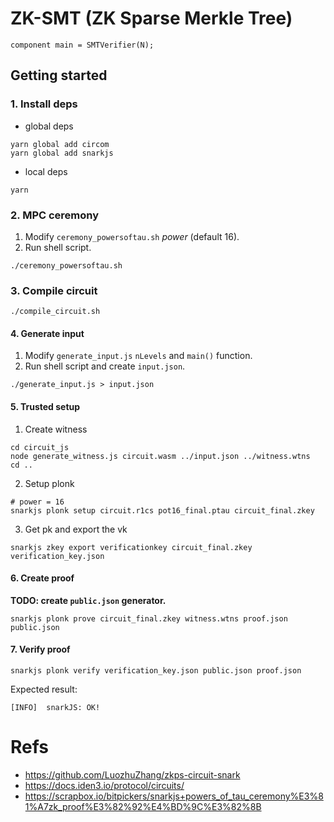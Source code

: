 # ZK-SMT (ZK Sparse Merkle Tree)

```circom
component main = SMTVerifier(N);
```

## Getting started

### 1. Install deps

* global deps
```
yarn global add circom
yarn global add snarkjs
```

* local deps
```
yarn
```

### 2. MPC ceremony

1. Modify `ceremony_powersoftau.sh` _power_ (default 16).
2. Run shell script.

```
./ceremony_powersoftau.sh
```

### 3. Compile circuit

```
./compile_circuit.sh
```

#### 4. Generate input

1. Modify `generate_input.js` `nLevels` and `main()` function.
2. Run shell script and create `input.json`.

```
./generate_input.js > input.json
```

#### 5. Trusted setup

1. Create witness
```
cd circuit_js
node generate_witness.js circuit.wasm ../input.json ../witness.wtns
cd ..
```

2. Setup plonk
```
# power = 16
snarkjs plonk setup circuit.r1cs pot16_final.ptau circuit_final.zkey
```

3. Get pk and export the vk
```
snarkjs zkey export verificationkey circuit_final.zkey verification_key.json
```

#### 6. Create proof

**TODO: create `public.json` generator.**

```
snarkjs plonk prove circuit_final.zkey witness.wtns proof.json public.json
```

#### 7. Verify proof

```
snarkjs plonk verify verification_key.json public.json proof.json
```

Expected result:
```
[INFO]  snarkJS: OK!
```

# Refs

* https://github.com/LuozhuZhang/zkps-circuit-snark
* https://docs.iden3.io/protocol/circuits/
* https://scrapbox.io/bitpickers/snarkjs+powers_of_tau_ceremony%E3%81%A7zk_proof%E3%82%92%E4%BD%9C%E3%82%8B
